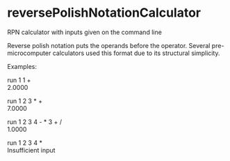 # reversePolishNotationCalculator
RPN calculator with inputs given on the command line

Reverse polish notation puts the operands before the operator. Several pre-microcomputer calculators used this format due to its structural simplicity. 

Examples:

run 1 1 +  
2.0000

run 1 2 3 * +  
7.0000

run 1 2 3 4 - \* 3 + /  
1.0000

run 1 2 3 4 *  
Insufficient input
